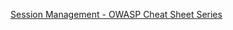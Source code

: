 [Session Management - OWASP Cheat Sheet Series](https://cheatsheetseries.owasp.org/cheatsheets/Session_Management_Cheat_Sheet.html)

